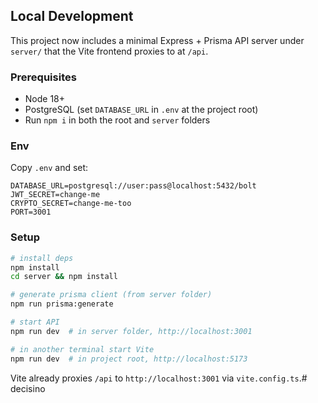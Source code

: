 

## Local Development

This project now includes a minimal Express + Prisma API server under `server/` that the Vite frontend proxies to at `/api`.

### Prerequisites
- Node 18+
- PostgreSQL (set `DATABASE_URL` in `.env` at the project root)
- Run `npm i` in both the root and `server` folders

### Env
Copy `.env` and set:
```
DATABASE_URL=postgresql://user:pass@localhost:5432/bolt
JWT_SECRET=change-me
CRYPTO_SECRET=change-me-too
PORT=3001
```

### Setup
```bash
# install deps
npm install
cd server && npm install

# generate prisma client (from server folder)
npm run prisma:generate

# start API
npm run dev  # in server folder, http://localhost:3001

# in another terminal start Vite
npm run dev  # in project root, http://localhost:5173
```
Vite already proxies `/api` to `http://localhost:3001` via `vite.config.ts`.#   d e c i s i n o  
 